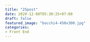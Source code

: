 ```yaml
---
title: "25post"
date: 2020-12-08T05:30:25+07:00
draft: false
featured_image: "bocchi4-450x300.jpg"
categories:
- Front End
---
```


